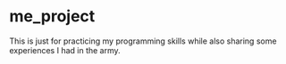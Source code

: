 # me_project
This is just for practicing my programming skills while also sharing some experiences I had in the army. 
